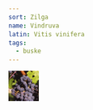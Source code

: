 ```yaml
---
sort: Zilga
name: Vindruva
latin: Vitis vinifera
tags:
  - buske
---
```


<img src="/img/vitis-vinifera-zilga.jpg" width="60" data-srcset="1x, 1.5x, 2x" alt="Vitis vinifera" data-attribution="https://commons.wikimedia.org/wiki/File:Cabernet_Sauvignon_Gaillac.jpg">
